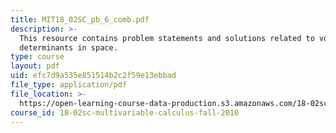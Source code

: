 ```yaml
---
title: MIT18_02SC_pb_6_comb.pdf
description: >-
  This resource contains problem statements and solutions related to volumes and
  determinants in space.
type: course
layout: pdf
uid: efc7d9a535e851514b2c2f59e13ebbad
file_type: application/pdf
file_location: >-
  https://open-learning-course-data-production.s3.amazonaws.com/18-02sc-multivariable-calculus-fall-2010/efc7d9a535e851514b2c2f59e13ebbad_MIT18_02SC_pb_6_comb.pdf
course_id: 18-02sc-multivariable-calculus-fall-2010
---
```

